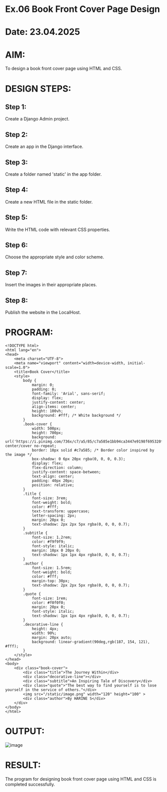 # Ex.06 Book Front Cover Page Design
# Date: 23.04.2025
# AIM:
To design a book front cover page using HTML and CSS.

# DESIGN STEPS:
## Step 1:
Create a Django Admin project.

## Step 2:
Create an app in the Django interface.

## Step 3:
Create a folder named 'static' in the app folder.

## Step 4:
Create a new HTML file in the static folder.

## Step 5:
Write the HTML code with relevant CSS properties.

## Step 6:
Choose the appropriate style and color scheme.

## Step 7:
Insert the images in their appropriate places.

## Step 8:
Publish the website in the LocalHost.

# PROGRAM:

```
<!DOCTYPE html>
<html lang="en">
<head>
    <meta charset="UTF-8">
    <meta name="viewport" content="width=device-width, initial-scale=1.0">
    <title>Book Cover</title>
    <style>
        body {
            margin: 0;
            padding: 0;
            font-family: 'Arial', sans-serif;
            display: flex;
            justify-content: center;
            align-items: center;
            height: 100vh;
            background: #fff; /* White background */
        }
        .book-cover {
            width: 500px;
            height: 700px;
            background: url('https://i.pinimg.com/736x/c7/a5/85/c7a585e1bb94ca3447e9198f695320f6.jpg') center/cover no-repeat;
            border: 10px solid #c7a585; /* Border color inspired by the image */
            box-shadow: 0 6px 20px rgba(0, 0, 0, 0.3);
            display: flex;
            flex-direction: column;
            justify-content: space-between;
            text-align: center;
            padding: 40px 20px;
            position: relative;
        }
        .title {
            font-size: 3rem;
            font-weight: bold;
            color: #fff;
            text-transform: uppercase;
            letter-spacing: 2px;
            margin: 20px 0;
            text-shadow: 2px 2px 5px rgba(0, 0, 0, 0.7);
        }
        .subtitle {
            font-size: 1.2rem;
            color: #f9f9f9;
            font-style: italic;
            margin: 10px 0 20px 0;
            text-shadow: 1px 1px 4px rgba(0, 0, 0, 0.7);
        }
        .author {
            font-size: 1.5rem;
            font-weight: bold;
            color: #fff;
            margin-top: 30px;
            text-shadow: 2px 2px 5px rgba(0, 0, 0, 0.7);
        }
        .quote {
            font-size: 1rem;
            color: #f0f0f0;
            margin: 20px 0;
            font-style: italic;
            text-shadow: 1px 1px 4px rgba(0, 0, 0, 0.7);
        }
        .decorative-line {
            height: 4px;
            width: 90%;
            margin: 20px auto;
            background: linear-gradient(90deg,rgb(187, 154, 121), #fff);
        }
    </style>
</head>
<body>
    <div class="book-cover">
        <div class="title">The Journey Within</div>
        <div class="decorative-line"></div>
        <div class="subtitle">An Inspiring Tale of Discovery</div>
        <div class="quote">"The best way to find yourself is to lose yourself in the service of others."</div>
        <img src="/static/image.png" width="120" height="100" > 
        <div class="author">By HARINE S</div>
    </div>
</body>
</html>

```
# OUTPUT:

![image](https://github.com/user-attachments/assets/306b75fb-526e-4819-a68a-3b0ead2771e4)


# RESULT:
The program for designing book front cover page using HTML and CSS is completed successfully.
